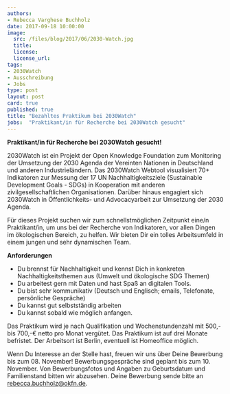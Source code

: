 ```yaml
---
authors:
- Rebecca Varghese Buchholz
date: 2017-09-18 10:00:00
image:
  src: /files/blog/2017/06/2030-Watch.jpg
  title:
  license:
  license_url:
tags:
- 2030Watch
- Ausschreibung
- Jobs
type: post
layout: post
card: true
published: true
title: "Bezahltes Praktikum bei 2030Watch"
jobs:  "Praktikant/in für Recherche bei 2030Watch gesucht"
---
```


<b>Praktikant/in für Recherche bei 2030Watch gesucht!</b>

2030Watch ist ein Projekt der Open Knowledge Foundation zum Monitoring der Umsetzung der 2030 Agenda der Vereinten Nationen in Deutschland und anderen Industrieländern. Das 2030Watch Webtool visualisiert 70+ Indikatoren zur Messung der 17 UN Nachhaltigkeitsziele (Sustainable Development Goals - SDGs) in Kooperation mit anderen zivilgesellschaftlichen Organisationen. Darüber hinaus engagiert sich 2030Watch in Öffentlichkeits- und Advocacyarbeit zur Umsetzung der 2030 Agenda.

Für dieses Projekt suchen wir zum schnellstmöglichen Zeitpunkt eine/n Praktikant/in, um uns bei der Recherche von Indikatoren, vor allen Dingen im ökologischen Bereich, zu helfen.  Wir bieten Dir ein tolles Arbeitsumfeld in einem jungen und sehr dynamischen Team.

**Anforderungen**

* Du brennst für Nachhaltigkeit und kennst Dich in konkreten Nachhaltigkeitsthemen aus (Umwelt und ökologische SDG Themen)  
* Du arbeitest gern mit Daten und hast Spaß an digitalen Tools.
* Du bist sehr kommunikativ (Deutsch und Englisch; emails, Telefonate, persönliche Gespräche)
* Du kannst gut selbstständig arbeiten
* Du kannst sobald wie möglich anfangen.

Das Praktikum wird je nach Qualifikation und Wochenstundenzahl mit 500,- bis 700,-€ netto pro Monat vergütet. Das Praktikum ist auf drei Monate befristet. Der Arbeitsort ist Berlin, eventuell ist Homeoffice möglich.

Wenn Du Interesse an der Stelle hast, freuen wir uns über Deine Bewerbung bis zum 08. November! Bewerbungsgespräche sind geplant bis zum 10. November. Von Bewerbungsfotos und Angaben zu Geburtsdatum und Familienstand bitten wir abzusehen. Deine Bewerbung sende bitte an <a href="mailto:rebecca.buchholz@okfn.de">rebecca.buchholz@okfn.de</a>.
